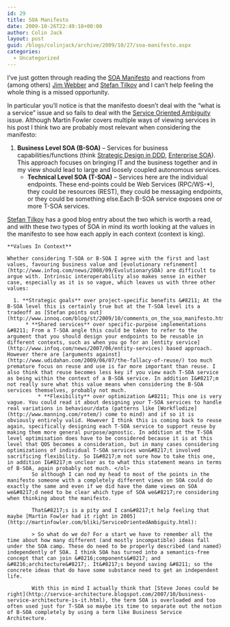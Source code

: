 ```yaml
---
id: 29
title: SOA Manifesto
date: 2009-10-26T22:49:18+00:00
author: Colin Jack
layout: post
guid: /blogs/colinjack/archive/2009/10/27/soa-manifesto.aspx
categories:
  - Uncategorized
---
```

I&#8217;ve just gotten through reading the [SOA Manifesto](http://soa-manifesto.org/) and reactions from (among others) [Jim Webber](http://jim.webber.name/2009/10/24/95bf2681-9a7a-4f94-94d6-2156a3a46411.aspx) and [Stefan Tilkov](http://www.innoq.com/blog/st/2009/10/comments_on_the_soa_manifesto.html) and I can&#8217;t help feeling the whole thing is a missed opportunity. 

In particular you&#8217;ll notice is that the manifesto doesn&#8217;t deal with the &#8220;what is a service&#8221; issue and so fails to deal with the [Service Oriented Ambiguity](http://martinfowler.com/bliki/ServiceOrientedAmbiguity.html) issue. Although Martin Fowler covers multiple ways of viewing services in his post I think two are probably most relevant when considering the manifesto:

  1. **Business Level SOA (B-SOA)** &#8211; Services for business capabilities/functions (think [Strategic Design in DDD](http://www.infoq.com/minibooks/domain-driven-design-quickly), [Enterprise SOA](http://www.infoq.com/minibooks/enterprise-soa)). This approach focuses on bringing IT and the business together and in my view should lead to large and loosely coupled autonomous services. 
      * **Technical Level SOA (T-SOA)** &#8211; Services here are the individual endpoints. These end-points could be Web Services (RPC/WS-*), they could be resources (REST), they could be messaging endpoints, or they could be something else.Each B-SOA service exposes one or more T-SOA services. </ol> 
    [Stefan Tilkov](http://www.innoq.com/blog/st/2007/09/27/faq_entry_whats_this_rest_vs_soa_debate_about.html) has a good blog entry about the two which is worth a read, and with these two types of SOA in mind its worth looking at the values in the manifesto to see how each apply in each context (context is king).
    
    **Values In Context**
    
    Whether considering T-SOA or B-SOA I agree with the first and last values, favouring business value and [evolutionary refinement](http://www.infoq.com/news/2008/09/EvolutionarySOA) are difficult to argue with. Intrinsic interoperability also makes sense in either case, especially as it is so vague, which leaves us with three other values:
    
      1. **Strategic goals** over project-specific benefits &#8211; At the B-SOA level this is certainly true but at the T-SOA level its a tradeoff as [Stefan points out](http://www.innoq.com/blog/st/2009/10/comments_on_the_soa_manifesto.html). 
          * **Shared services** over specific-purpose implementations &#8211; From a T-SOA angle this could be taken to refer to the argument that you should design your endpoints to be reusable in different contexts, such as when you go for an [entity service](http://www.infoq.com/news/2007/06/entity-services) based approach. However there are [arguments against](http://www.udidahan.com/2009/06/07/the-fallacy-of-reuse/) too much premature focus on reuse and use is far more important than reuse. I also think that reuse becomes less key if you view each T-SOA service as being within the context of a B-SOA service. In addition I&#8217;m not really sure what this value means when considering the B-SOA services themselves, probably not much. 
              * **Flexibility** over optimization &#8211; This one is very vague. You could read it about designing your T-SOA services to handle real variations in behaviour/data (patterns like [Workflodize](http://www.manning.com/rotem/) come to mind) and if so it is obviously entirely valid. However I think this is coming back to reuse again, specifically designing each T-SOA service to support reuse by making them more general purpose/agnostic. In addition at the T-SOA level optimisation does have to be considered because it is at this level that QOS becomes a consideration, but in many cases considering optimizations of individual T-SOA services won&#8217;t involved sacrificing flexibility. So I&#8217;m not sure how to take this one, in addition I&#8217;m unclear as to what this statement means in terms of B-SOA, again probably not much. </ol> 
            So although I can nod my head to most of the points in the manifesto someone with a completely different views on SOA could do exactly the same and even if we did have the dame views on SOA we&#8217;d need to be clear which type of SOA we&#8217;re considering when thinking about the manifesto. 
            
            That&#8217;s is a pity and I can&#8217;t help feeling that maybe [Martin Fowler had it right in 2005](http://martinfowler.com/bliki/ServiceOrientedAmbiguity.html):
            
            > So what do we do? For a start we have to remember all the time about how many different (and mostly incompatible) ideas fall under the SOA camp. These do need to be properly described (and named) independently of SOA. I think SOA has turned into a semantics-free concept that can join &#8216;components&#8217; and &#8216;architecture&#8217;. It&#8217;s beyond saving &#8211; so the concrete ideas that do have some substance need to get an independent life.
            
            With this in mind I actually think that [Steve Jones could be right](http://service-architecture.blogspot.com/2007/10/business-service-architecture-is-it.html), the term SOA is overloaded and too often used just for T-SOA so maybe its time to separate out the notion of B-SOA completely by using a term like Business Service Architecture.